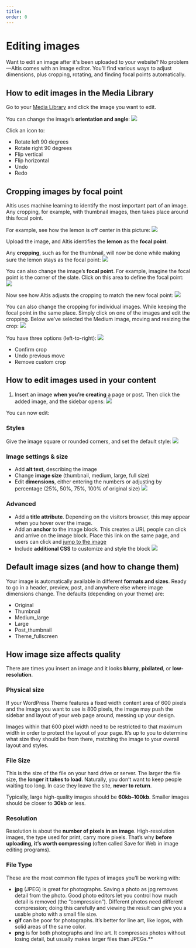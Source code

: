 ```yaml
---
title:
order: 0
---
```


# Editing images

Want to edit an image after it's been uploaded to your website? No problem—Altis comes with an image editor. You’ll find various ways to adjust dimensions, plus cropping, rotating, and finding focal points automatically.  

## How to edit images in the Media Library

Go to your [Media Library](global-media-library.md) and click the image you want to edit.

You can change the image’s **orientation and angle**:
![](../assets/editing-images-image7.png)

Click an icon to:
- Rotate left 90 degrees
- Rotate right 90 degrees
- Flip vertical
- Flip horizontal
- Undo
- Redo

## Cropping images by focal point

Altis uses machine learning to identify the most important part of an image. Any cropping, for example, with thumbnail images, then takes place around this focal point. 

For example, see how the lemon is off center in this picture:
![](../assets/editing-images-image9.jpg)

Upload the image, and Altis identifies the **lemon** as the **focal point**.

Any **cropping**, such as for the thumbnail, will now be done while making sure the lemon stays as the focal point:
![](../assets/editing-images-image3.png)

You can also change the image’s **focal point**. For example, imagine the focal point is the corner of the slate. Click on this area to define the focal point:
![](../assets/editing-images-image2.png)

Now see how Altis adjusts the cropping to match the new focal point:
![](../assets/editing-images-image6.png)

You can also change the cropping for individual images. While keeping the focal point in the same place. Simply click on one of the images and edit the cropping. Below we’ve selected the Medium image, moving and resizing the crop:
![](../assets/editing-images-image4.png)

You have three options (left-to-right):
![](../assets/editing-images-image8.png)

- Confirm crop
- Undo previous move
- Remove custom crop

## How to edit images used in your content 

1. Insert an image **when you’re creating** a page or post. Then click the added image, and the sidebar opens:
![](../assets/editing-images-image1.png)

You can now edit:

### Styles

Give the image square or rounded corners, and set the default style:
![](../assets/editing-images-image5.png)

### Image settings & size

- Add **alt text**, describing the image
- Change **image size** (thumbnail, medium, large, full size)
- Edit **dimensions**, either entering the numbers or adjusting by percentage (25%, 50%, 75%, 100% of original size)
![](../assets/editing-images-image11.png)
 
### Advanced

- Add a **title attribute**. Depending on the visitors browser, this may appear when you hover over the image.
- Add an **anchor** to the image block. This creates a URL people can click and arrive on the image block. Place this link on the same page, and users can click and [jump to the image](https://wordpress.org/support/article/page-jumps/)
- Include **additional CSS** to customize and style the block
![](../assets/editing-images-image10.png)

## Default image sizes (and how to change them)

Your image is automatically available in different **formats and sizes**. Ready to go in a header, preview, post, and anywhere else where image dimensions change. The defaults (depending on your theme) are:

- Original 
- Thumbnail
- Medium_large
- Large
- Post_thumbnail
- Theme_fullscreen

## How image size affects quality

There are times you insert an image and it looks **blurry**, **pixilated**, or **low-resolution**.

### Physical size

If your WordPress Theme features a fixed width content area of 600 pixels and the image you want to use is 800 pixels, the image may push the sidebar and layout of your web page around, messing up your design. 

Images within that 600 pixel width need to be restricted to that maximum width in order to protect the layout of your page. It’s up to you to determine what size they should be from there, matching the image to your overall layout and styles.

### File Size

This is the size of the file on your hard drive or server. The larger the file size, the **longer it takes to load**. Naturally, you don’t want to keep people waiting too long. In case they leave the site, **never to return**. 

Typically, large high-quality images should be **60kb–100kb**. Smaller images should be closer to **30kb** or less.

### Resolution

Resolution is about the **number of pixels in an image**. High-resolution images, the type used for print, carry more pixels. That’s why **before uploading, it’s worth compressing** (often called Save for Web in image editing programs).

### File Type

These are the most common file types of images you’ll be working with:

- **jpg** (JPEG) is great for photographs. Saving a photo as jpg removes detail from the photo. Good photo editors let you control how much detail is removed (the “compression”). Different photos need different compression; doing this carefully and viewing the result can give you a usable photo with a small file size.
- **gif** can be poor for photographs. It’s better for line art, like logos, with solid areas of the same color.
- **png** is for both photographs and line art. It compresses photos without losing detail, but usually makes larger files than JPEGs.**
